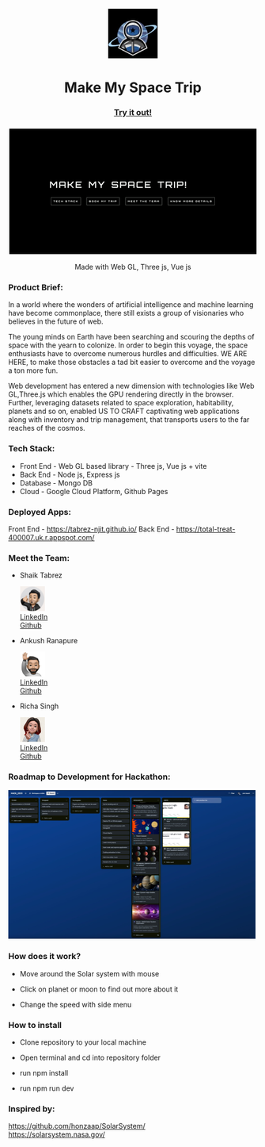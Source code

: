 
  

<p  align="center"><img  src="./girlhacks.jpeg"  width=100  height=100>

<h1  align="center">Make My Space Trip</h1></p>
  

###

  

<h3  align="center"><a  href="https://total-treat-400007.uk.r.appspot.com/">Try it out!</a></h3>

  

###

  

<p  align="center">

<img  alt="Solar system gif"  src="./landing_page.gif"  />

</p>

<p  align="center">Made with Web GL, Three js, Vue js</p>

  ### Product Brief:
In a world where the wonders of artificial intelligence and machine learning have become commonplace, there still exists a group of visionaries who believes in the future of web.

The young minds on Earth have been searching and scouring the depths of space with the yearn to colonize. In order to begin this voyage, the space enthusiasts have to overcome numerous hurdles and difficulties. WE ARE HERE, to make those obstacles a tad bit easier to overcome and the voyage a ton more fun.

Web development has entered a new dimension with technologies like Web GL,Three.js which enables the GPU rendering directly in the browser. Further, leveraging datasets related to space exploration, habitability, planets and so on, enabled US TO CRAFT captivating web applications along with inventory and trip management, that transports users to the far reaches of the cosmos.

### Tech Stack:
- Front End - Web GL based library - Three js, Vue js + vite
- Back End - Node js, Express js
- Database - Mongo DB
- Cloud - Google Cloud Platform, Github Pages

### Deployed Apps:
Front End - https://tabrez-njit.github.io/
Back End - https://total-treat-400007.uk.r.appspot.com/

### Meet the Team:
- Shaik Tabrez <p><img  src="./st.jpeg"  width=50  height=50><br><a href="https://www.linkedin.com/in/shaik-tabrez/">LinkedIn </a> <br> <a href="https://github.com/tabrezdn1">Github</a>
- Ankush Ranapure <p><img  src="./ar.jpeg"  width=50  height=50><br> <a href="https://www.linkedin.com/in/ankush-ranapure/">LinkedIn </a><br> <a href="https://github.com/ar2653">Github</a>
- Richa Singh <p><img  src="./rs.jpeg"  width=50  height=50><br> <a href="https://www.linkedin.com/in/richa-singh-78935438/">LinkedIn </a><br> <a href="https://github.com/richa-bsingh">Github</a>

### Roadmap to Development for Hackathon:
<p><img  src="./trello.jpeg"  width=500  height=300>


### How does it work?

- Move around the Solar system with mouse

- Click on planet or moon to find out more about it

- Change the speed with side menu

  

### How to install

- Clone repository to your local machine

- Open terminal and cd into repository folder

- run npm install

- run npm run dev

### Inspired by:

https://github.com/honzaap/SolarSystem/ <br>
https://solarsystem.nasa.gov/
